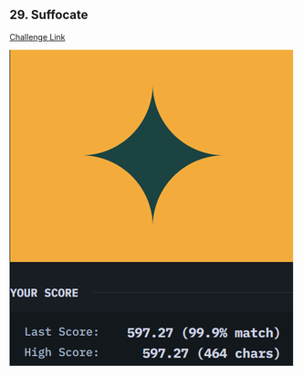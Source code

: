 ## 29. Suffocate  
[Challenge Link](https://cssbattle.dev/play/29)  

![Question](../../images/29.png)